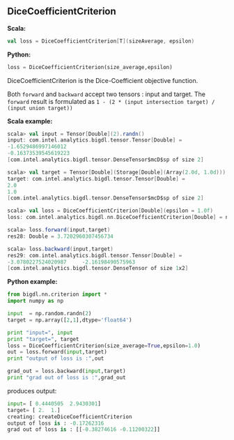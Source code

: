 ## DiceCoefficientCriterion ##

**Scala:**
```scala
val loss = DiceCoefficientCriterion[T](sizeAverage, epsilon)
```
**Python:**
```python
loss = DiceCoefficientCriterion(size_average,epsilon)
```

DiceCoefficientCriterion is the Dice-Coefficient objective function. 

Both `forward` and `backward` accept two tensors : input and target. The `forward` result is formulated as 
          `1 - (2 * (input intersection target) / (input union target))`

**Scala example:**
```scala
scala> val input = Tensor[Double](2).randn()
input: com.intel.analytics.bigdl.tensor.Tensor[Double] =
-1.6529486997146012
-0.16373539545619223
[com.intel.analytics.bigdl.tensor.DenseTensor$mcD$sp of size 2]

scala> val target = Tensor[Double](Storage[Double](Array(2.0d, 1.0d)))
target: com.intel.analytics.bigdl.tensor.Tensor[Double] =
2.0
1.0
[com.intel.analytics.bigdl.tensor.DenseTensor$mcD$sp of size 2]

scala> val loss = DiceCoefficientCriterion[Double](epsilon = 1.0f)
loss: com.intel.analytics.bigdl.nn.DiceCoefficientCriterion[Double] = nn.DiceCoefficientCriterion

scala> loss.forward(input,target)
res28: Double = 3.7202960307456734

scala> loss.backward(input,target)
res29: com.intel.analytics.bigdl.tensor.Tensor[Double] =
-3.0780227524020987     -2.16198490575963
[com.intel.analytics.bigdl.tensor.DenseTensor of size 1x2]
```

**Python example:**
```python
from bigdl.nn.criterion import *
import numpy as np

input  = np.random.randn(2)
target = np.array([2,1],dtype='float64')

print "input=", input
print "target=", target
loss = DiceCoefficientCriterion(size_average=True,epsilon=1.0)
out = loss.forward(input,target)
print "output of loss is :",out

grad_out = loss.backward(input,target)
print "grad out of loss is :",grad_out
```
produces output:
```python
input= [ 0.4440505  2.9430301]
target= [ 2.  1.]
creating: createDiceCoefficientCriterion
output of loss is : -0.17262316
grad out of loss is : [[-0.38274616 -0.11200322]]
```